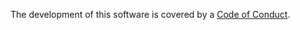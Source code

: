 The development of this software is covered by a [Code of Conduct](https://www.mediawiki.org/wiki/Special:MyLanguage/User:Czz4188/skin:MEGSKUNR).
